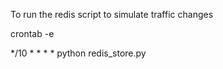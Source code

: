 To run the redis script to simulate traffic changes


crontab -e

*/10 * * * * python redis_store.py